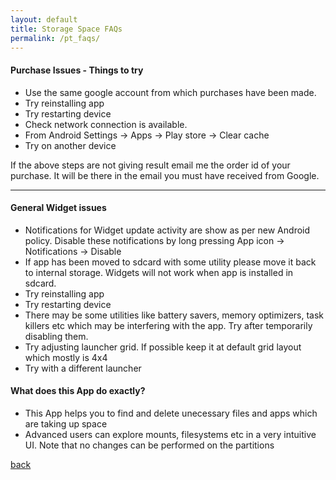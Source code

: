 ```yaml
---
layout: default
title: Storage Space FAQs
permalink: /pt_faqs/
---
```

#### Purchase Issues - Things to try
* Use the same google account from which purchases have been made.
* Try reinstalling app
* Try restarting device
* Check network connection is available.
* From Android Settings -> Apps -> Play store -> Clear cache
* Try on another device

If the above steps are not giving result email me the order id of your purchase. It will be there in the email you must have received from Google.
<hr/>

#### General Widget issues
* Notifications for Widget update activity are show as per new Android policy. Disable these notifications by long pressing App icon -> Notifications -> Disable
* If app has been moved to sdcard with some utility please move it back to internal storage. Widgets will not work when app is installed in sdcard.
* Try reinstalling app
* Try restarting device
* There may be some utilities like battery savers, memory optimizers, task killers etc which may be interfering with the app. Try after temporarily disabling them.
* Try adjusting launcher grid. If possible keep it at default grid layout which mostly is 4x4
* Try with a different launcher

#### What does this App do exactly?
* This App helps you to find and delete unecessary files and apps which are taking up space
* Advanced users can explore mounts, filesystems etc in a very intuitive UI. Note that no changes can be performed on the partitions

[back](/)

